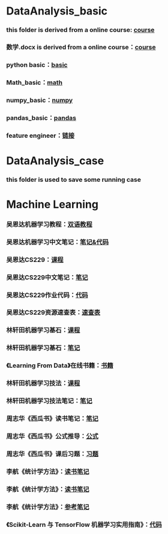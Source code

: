 # DataAnalysis_basic
### this folder is derived from a online course: [course](https://www.bilibili.com/video/BV1HJ411j7NG)
### 数学.docx is derived from a online course：[course](https://www.bilibili.com/video/BV1az4y1f7di?from=search&seid=15002071248191184005)
### python basic：[basic](https://blog.csdn.net/qxyloveyy/article/details/115278014)
### Math_basic：[math](https://zhuanlan.zhihu.com/p/36311622)
### numpy_basic：[numpy](https://github.com/QinHsiu/numpy-100)
### pandas_basic：[pandas](https://github.com/QinHsiu/machine_learning_beginner/tree/master/pandas)
### feature engineer：[链接](https://blog.csdn.net/Datawhale/article/details/83033869)

# DataAnalysis_case
### this folder is used to save some running case


# Machine Learning
### 吴恩达机器学习教程：[双语教程](https://www.bilibili.com/video/BV164411S78V)
### 吴恩达机器学习中文笔记：[笔记&代码](https://github.com/fengdu78/Coursera-ML-AndrewNg-Notes)

### 吴恩达CS229：[课程](https://www.bilibili.com/video/BV1iK411W7p9?from=search&seid=14090128442942491780)
### 吴恩达CS229中文笔记：[笔记](https://kivy-cn.github.io/Stanford-CS-229-CN/#/)
### 吴恩达CS229作业代码：[代码](https://github.com/Sierkinhane/CS229-ML-Implements)
### 吴恩达CS229资源速查表：[速查表](https://github.com/QinHsiu/stanford-cs-229-machine-learning)

### 林轩田机器学习基石：[课程](https://www.bilibili.com/video/BV1Cx411i7op?from=search&seid=15572856180094825579)
### 林轩田机器学习基石：[笔记](https://redstonewill.com/category/ai-notes/lin-ml-foundations/)
### 《Learning From Data》在线书籍：[书籍](http://amlbook.com/)

### 林轩田机器学习技法：[课程](https://www.bilibili.com/video/av36760800)
### 林轩田机器学习技法笔记：[笔记](https://redstonewill.com/category/ai-notes/lin-ml-techniques/)

### 周志华《西瓜书》读书笔记：[笔记](https://www.cnblogs.com/limitlessun/p/8505647.html#_label0)
### 周志华《西瓜书》公式推导：[公式](https://datawhalechina.github.io/pumpkin-book/#/)
### 周志华《西瓜书》课后习题：[习题](https://zhuanlan.zhihu.com/c_1013850291887845376)

### 李航《统计学方法》：[读书笔记](https://www.cnblogs.com/limitlessun/p/8611103.html)
### 李航《统计学方法》：[读书笔记](https://github.com/SmirkCao/Lihang)
### 李航《统计学方法》：[参考笔记](https://zhuanlan.zhihu.com/p/36378498)

### 《Scikit-Learn 与 TensorFlow 机器学习实用指南》：[代码](https://github.com/QinHsiu/handson-ml)
